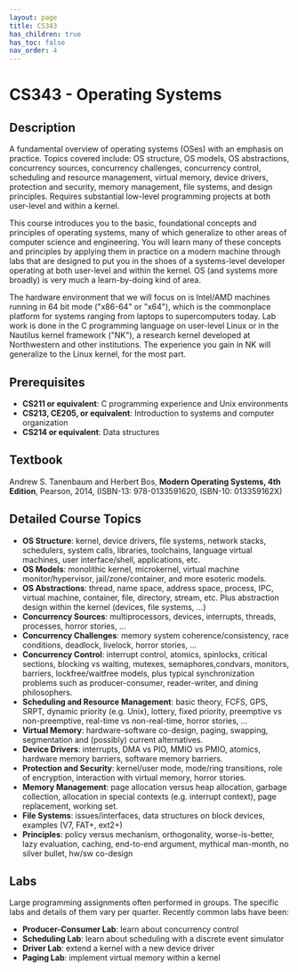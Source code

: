 ```yaml
---
layout: page
title: CS343
has_children: true
has_toc: false
nav_order: 4
---
```


# CS343 - Operating Systems


## Description

A fundamental overview of operating systems (OSes) with an emphasis on practice. Topics covered include: OS structure, OS models, OS abstractions, concurrency sources, concurrency challenges, concurrency control, scheduling and resource management, virtual memory, device drivers, protection and security, memory management, file systems, and design principles. Requires substantial low-level programming projects at both user-level and within a kernel.

This course introduces you to the basic, foundational concepts and principles of operating systems, many of which generalize to other areas of computer science and engineering. You will learn many of these concepts and principles by applying them in practice on a modern machine through labs that are designed to put you in the shoes of a systems-level developer operating at both user-level and within the kernel. OS (and systems more broadly) is very much a learn-by-doing kind of area.

The hardware environment that we will focus on is Intel/AMD machines running in 64 bit mode ("x86-64" or "x64"), which is the commonplace platform for systems ranging from laptops to supercomputers today. Lab work is done in the C programming language on user-level Linux or in the Nautilus kernel framework ("NK"), a research kernel developed at Northwestern and other institutions. The experience you gain in NK will generalize to the Linux kernel, for the most part.


## Prerequisites

 * **CS211 or equivalent**: C programming experience and Unix environments
 * **CS213, CE205, or equivalent**: Introduction to systems and computer organization
 * **CS214 or equivalent**: Data structures


## Textbook

Andrew S. Tanenbaum and Herbert Bos, **Modern Operating Systems, 4th Edition**, Pearson, 2014, (ISBN-13: 978-0133591620, ISBN-10: 013359162X)


## Detailed Course Topics

 * **OS Structure**: kernel, device drivers, file systems, network stacks, schedulers, system calls, libraries, toolchains, language virtual machines, user interface/shell, applications, etc.
 * **OS Models**: monolithic kernel, microkernel, virtual machine monitor/hypervisor, jail/zone/container, and more esoteric models.
 * **OS Abstractions**: thread, name space, address space, process, IPC, virtual machine, container, file, directory, stream, etc.  Plus abstraction design within the kernel (devices, file systems, ...)
 * **Concurrency Sources**: multiprocessors, devices, interrupts, threads, processes, horror stories, …
 * **Concurrency Challenges**: memory system coherence/consistency, race conditions, deadlock, livelock, horror stories, …
 * **Concurrency Control**: interrupt control, atomics, spinlocks, critical sections, blocking vs waiting, mutexes, semaphores,condvars, monitors, barriers, lockfree/waitfree models, plus typical synchronization problems such as producer-consumer, reader-writer, and dining philosophers.
 * **Scheduling and Resource Management**: basic theory, FCFS, GPS, SRPT, dynamic priority (e.g. Unix), lottery, fixed priority, preemptive vs non-preemptive, real-time vs non-real-time, horror stories, …
 * **Virtual Memory**: hardware-software co-design, paging, swapping, segmentation and (possibly) current alternatives. 
 * **Device Drivers**: interrupts, DMA vs PIO, MMIO vs PMIO, atomics, hardware memory barriers, software memory barriers.
 * **Protection and Security**: kernel/user mode, mode/ring transitions, role of encryption, interaction with virtual memory, horror stories.
 * **Memory Management**: page allocation versus heap allocation, garbage collection, allocation in special contexts (e.g. interrupt context), page replacement, working set.
 * **File Systems**: issues/interfaces, data structures on block devices, examples (V7, FAT+, ext2+)
 * **Principles**: policy versus mechanism, orthogonality, worse-is-better, lazy evaluation, caching, end-to-end argument, mythical man-month, no silver bullet, hw/sw co-design


## Labs

Large programming assignments often performed in groups. The specific labs and details of them vary per quarter. Recently common labs have been:

 * **Producer-Consumer Lab**: learn about concurrency control
 * **Scheduling Lab**: learn about scheduling with a discrete event simulator
 * **Driver Lab**: extend a kernel with a new device driver
 * **Paging Lab**: implement virtual memory within a kernel

